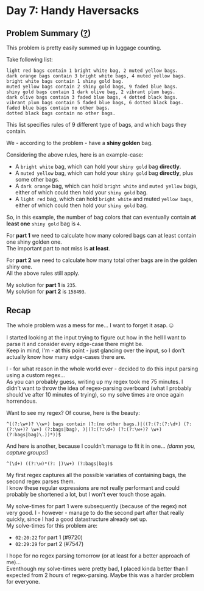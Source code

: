 # Day 7: Handy Haversacks
## Problem Summary ([?](https://adventofcode.com/2020/day/7))

This problem is pretty easily summed up in luggage counting.

Take following list:
```
light red bags contain 1 bright white bag, 2 muted yellow bags.
dark orange bags contain 3 bright white bags, 4 muted yellow bags.
bright white bags contain 1 shiny gold bag.
muted yellow bags contain 2 shiny gold bags, 9 faded blue bags.
shiny gold bags contain 1 dark olive bag, 2 vibrant plum bags.
dark olive bags contain 3 faded blue bags, 4 dotted black bags.
vibrant plum bags contain 5 faded blue bags, 6 dotted black bags.
faded blue bags contain no other bags.
dotted black bags contain no other bags.
```

This list specifies rules of 9 different type of bags, and which bags they contain.

We - according to the problem - have a **shiny golden** bag.

Considering the above rules, here is an example-case:

- A `bright white` bag, which can hold your `shiny gold` bag **directly**.
- A `muted yellow` bag, which can hold your `shiny gold` bag **directly**, plus some other bags.
- A `dark orange` bag, which can hold `bright white` and `muted yellow` bags, either of which could then hold your `shiny gold` bag.
- A `light red` bag, which can hold `bright white` and muted `yellow bags`, either of which could then hold your `shiny gold` bag.

So, in this example, the number of bag colors that can eventually contain **at least one** `shiny gold` bag is `4`.

For **part 1** we need to calculate how many colored bags can at least contain one shiny golden one.  
The important part to not miss is **at least**.

For **part 2** we need to calculate how many total other bags are in the golden shiny one.  
All the above rules still apply.

My solution for **part 1** is `235`.  
My solution for **part 2** is `158493`.

## Recap
The whole problem was a mess for me... I want to forget it asap. 🤐

I started looking at the input trying to figure out how in the hell I want to parse it and consider every edge-case there might be.  
Keep in mind, I'm - at this point - just glancing over the input, so I don't actually know how many edge-cases there are.

I - for what reason in the whole world ever - decided to do this input parsing using a custom regex...  
As you can probably guess, writing up my regex took me 75 minutes. I didn't want to throw the idea of regex-parsing overboard (what I probably should've after 10 minutes of trying), so my solve times are once again horrendous.

Want to see my regex? Of course, here is the beauty:
```regexp
^((?:\w+)? \\w+) bags contain (?:(no other bags.)|((?:(?:(?:\d+) (?:(?:\w+)? \w+) (?:bags|bag), )|(?:(?:\d+) (?:(?:\w+)? \w+) (?:bags|bag)\.))*))$
```

And here is another, because I couldn't manage to fit it in one... *(damn you, capture groups!)*

```regexp
^(\d+) ((?:\w)*(?: |)\w+) (?:bags|bag)$
```

My first regex captures all the possible variaties of containing bags, the second regex parses them.  
I know these regular expressions are not really performant and could probably be shortened a lot, but I won't ever touch those again.

My solve-times for part 1 were subsequently (because of the regex) not very good. I - however - manage to do the second part after that really quickly, since I had a good datastructure already set up.  
My solve-times for this problem are:
- `02:20:22` for part 1 (#9720)
- `02:29:29` for part 2 (#7547)

I hope for no regex parsing tomorrow (or at least for a better approach of me)...  
Eventhough my solve-times were pretty bad, I placed kinda better than I expected from 2 hours of regex-parsing. Maybe this was a harder problem for everyone.
